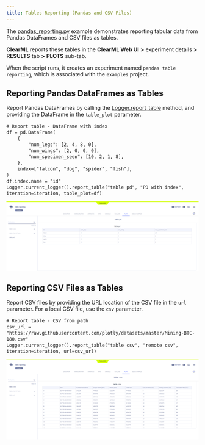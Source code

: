 ```yaml
---
title: Tables Reporting (Pandas and CSV Files)
---
```


The [pandas_reporting.py](https://github.com/allegroai/clearml/blob/master/examples/reporting/pandas_reporting.py) example demonstrates reporting tabular data from Pandas DataFrames and CSV files as tables. 

**ClearML** reports these tables in the **ClearML Web UI** **>** experiment details **>** **RESULTS** tab **>** **PLOTS** 
sub-tab. 

When the script runs, it creates an experiment named `pandas table reporting`, which is associated with the `examples` project.

## Reporting Pandas DataFrames as Tables

Report Pandas DataFrames by calling the [Logger.report_table](../../references/sdk/logger.md#report_table) 
method, and providing the DataFrame in the `table_plot` parameter.

    # Report table - DataFrame with index
    df = pd.DataFrame(
        {
            "num_legs": [2, 4, 8, 0],
            "num_wings": [2, 0, 0, 0],
            "num_specimen_seen": [10, 2, 1, 8],
        },
        index=["falcon", "dog", "spider", "fish"],
    )
    df.index.name = "id"
    Logger.current_logger().report_table("table pd", "PD with index", iteration=iteration, table_plot=df)

![image](../../img/examples_reporting_12.png)

## Reporting CSV Files as Tables

Report CSV files by providing the URL location of the CSV file in the `url` parameter. For a local CSV file, use the `csv` parameter.

    # Report table - CSV from path
    csv_url = "https://raw.githubusercontent.com/plotly/datasets/master/Mining-BTC-180.csv"
    Logger.current_logger().report_table("table csv", "remote csv", iteration=iteration, url=csv_url)

![image](../../img/examples_reporting_11.png)